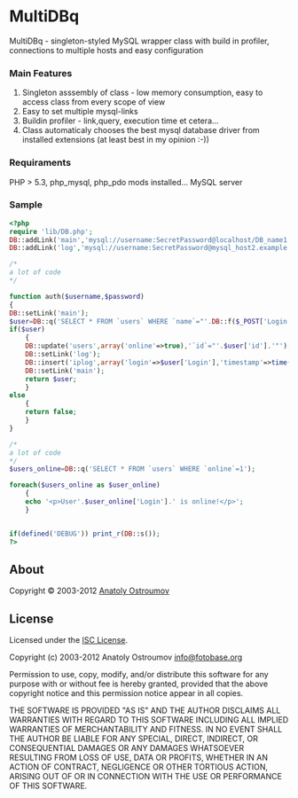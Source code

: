 MultiDBq
========

MultiDBq - singleton-styled MySQL wrapper class with build in profiler,
connections to multiple hosts and easy configuration

### Main Features

1. Singleton asssembly of class  - low memory consumption, easy to access class from every scope of view
2. Easy to set multiple mysql-links
3. Buildin profiler - link,query, execution time et cetera...
4. Class automaticaly chooses the best mysql database driver from installed extensions (at least best in my opinion :-))


### Requiraments
PHP > 5.3, php_mysql, php_pdo mods installed... MySQL server
### Sample

```php
<?php
require 'lib/DB.php';
DB::addLink('main','mysql://username:SecretPassword@localhost/DB_name1');
DB::addLink('log','mysql://username:SecretPassword@mysql_host2.example.com/DB_name2');

/*
a lot of code
*/

function auth($username,$password)
{
DB::setLink('main');
$user=DB::q('SELECT * FROM `users` WHERE `name`="'.DB::f($_POST['Login']).'" and `password`="'.DB::f($_POST['Login']).'"');
if($user)
    {
    DB::update('users',array('online'=>true),'`id`="'.$user['id'].'"');
    DB::setLink('log');
    DB::insert('iplog',array('login'=>$user['Login'],'timestamp'=>time(),'result'=>'ok'));
    DB::setLink('main');
    return $user;
    }
else
    {
    return false;
    }
}

/*
a lot of code
*/
$users_online=DB::q('SELECT * FROM `users` WHERE `online`=1');

foreach($users_online as $user_online)
    {
    echo '<p>User'.$user_online['Login'].' is online!</p>';
    }


if(defined('DEBUG')) print_r(DB::s());
?>
```

## About

Copyright &copy; 2003-2012 [Anatoly Ostroumov](http://teksi.ru/webdev)

## License

Licensed under the [ISC License](http://www.opensource.org/licenses/ISC).

Copyright (c) 2003-2012 Anatoly Ostroumov <info@fotobase.org>

Permission to use, copy, modify, and/or distribute this software for any purpose with or without fee is hereby granted, provided that the above copyright notice and this permission notice appear in all copies.

THE SOFTWARE IS PROVIDED "AS IS" AND THE AUTHOR DISCLAIMS ALL WARRANTIES WITH REGARD TO THIS SOFTWARE INCLUDING ALL IMPLIED WARRANTIES OF MERCHANTABILITY AND FITNESS. IN NO EVENT SHALL THE AUTHOR BE LIABLE FOR ANY SPECIAL, DIRECT, INDIRECT, OR CONSEQUENTIAL DAMAGES OR ANY DAMAGES WHATSOEVER RESULTING FROM LOSS OF USE, DATA OR PROFITS, WHETHER IN AN ACTION OF CONTRACT, NEGLIGENCE OR OTHER TORTIOUS ACTION, ARISING OUT OF OR IN CONNECTION WITH THE USE OR PERFORMANCE OF THIS SOFTWARE.